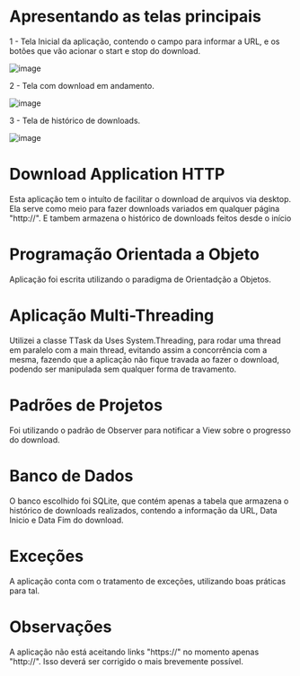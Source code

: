 # Apresentando as telas principais

1 - Tela Inicial da aplicação, contendo o campo para informar a URL, e os botões que vão acionar o start e stop do download.

![image](https://user-images.githubusercontent.com/109768902/181140304-49e08eb0-73ad-4ed7-9071-d76418b029df.png)

2 - Tela com download em andamento.

![image](https://user-images.githubusercontent.com/109768902/181140853-d24e7968-589e-4cad-a089-ae1d7b1fe0f9.png)

3 - Tela de histórico de downloads.

![image](https://user-images.githubusercontent.com/109768902/181141393-16b113ab-27a3-4f87-a0fc-0d9542dc7948.png)


# Download Application HTTP
 Esta aplicação tem o intuíto de facilitar o download de arquivos via desktop. Ela serve como meio para fazer downloads variados em qualquer página "http://". E tambem armazena o histórico de downloads feitos desde o início
 
# Programação Orientada a Objeto </h1>
 Aplicação foi escrita utilizando o paradigma de Orientadção a Objetos.
 
# Aplicação Multi-Threading 
 Utilizei a classe TTask da Uses System.Threading, para rodar uma thread em paralelo com a main thread, evitando assim a concorrência com a mesma, fazendo que a aplicação não fique travada ao fazer o download, podendo ser manipulada sem qualquer forma de travamento.

# Padrões de Projetos
 Foi utilizando o padrão de Observer para notificar a View sobre o progresso do download.

# Banco de Dados
 O banco escolhido foi SQLite, que contém apenas a tabela que armazena o histórico de downloads realizados, contendo a informação da URL, Data Inicio e Data Fim do download.

# Exceções
 A aplicação conta com o tratamento de exceções, utilizando boas práticas para tal.
 
# Observações
 A aplicação não está aceitando links "https://" no momento apenas "http://". Isso deverá ser corrigido o mais brevemente possível.
 
 
 
